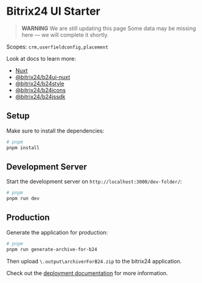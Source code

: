# Bitrix24 UI Starter

> **WARNING**
> We are still updating this page
> Some data may be missing here — we will complete it shortly.

Scopes: `crm,userfieldconfig,placement`

Look at docs to learn more:

- [Nuxt](https://nuxt.com/docs/getting-started/introduction)
- [@bitrix24/b24ui-nuxt](https://bitrix24.github.io/b24ui/)
- [@bitrix24/b24style](https://bitrix24.github.io/b24style/)
- [@bitrix24/b24icons](https://bitrix24.github.io/b24icons/)
- [@bitrix24/b24jssdk](https://bitrix24.github.io/b24jssdk/)

## Setup

Make sure to install the dependencies:

```bash
# pnpm
pnpm install
```

## Development Server

Start the development server on `http://localhost:3000/dev-folder/`:

```bash
# pnpm
pnpm run dev
```

## Production

Generate the application for production:

```bash
# pnpm
pnpm run generate-archive-for-b24
```

Then upload `\.output\archiverForB24.zip` to the bitrix24 application.

Check out the [deployment documentation](https://nuxt.com/docs/getting-started/deployment) for more information.
